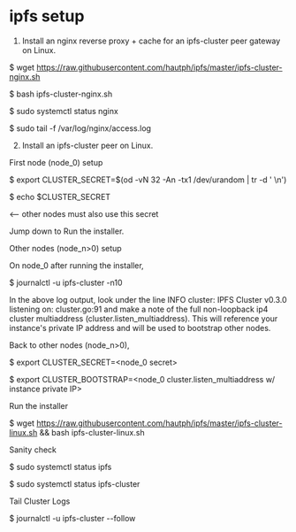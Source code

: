 # ipfs setup

1. Install an nginx reverse proxy + cache for an ipfs-cluster peer gateway on Linux.

$ wget https://raw.githubusercontent.com/hautph/ipfs/master/ipfs-cluster-nginx.sh

$ bash ipfs-cluster-nginx.sh

$ sudo systemctl status nginx

$ sudo tail -f /var/log/nginx/access.log

2. Install an ipfs-cluster peer on Linux.

First node (node_0) setup

$ export CLUSTER_SECRET=$(od  -vN 32 -An -tx1 /dev/urandom | tr -d ' \n')

$ echo $CLUSTER_SECRET

<secret> <-- other nodes must also use this secret
             
Jump down to Run the installer.

Other nodes (node_n>0) setup

On node_0 after running the installer,


$ journalctl -u ipfs-cluster -n10

In the above log output, look under the line INFO cluster: IPFS Cluster v0.3.0 listening on: cluster.go:91 and make a note of the full non-loopback ip4 cluster multiaddress (cluster.listen_multiaddress). This will reference your instance's private IP address and will be used to bootstrap other nodes.

Back to other nodes (node_n>0),

$ export CLUSTER_SECRET=<node_0 secret>

$ export CLUSTER_BOOTSTRAP=<node_0 cluster.listen_multiaddress w/ instance private IP>

Run the installer

$ wget https://raw.githubusercontent.com/hautph/ipfs/master/ipfs-cluster-linux.sh && bash ipfs-cluster-linux.sh

Sanity check

$ sudo systemctl status ipfs

$ sudo systemctl status ipfs-cluster

Tail Cluster Logs

$ journalctl -u ipfs-cluster --follow
